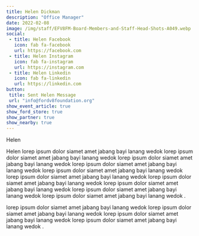 ```yaml
---
title: Helen Dickman
description: "Office Manager"
date: 2022-02-08
image: /img/staff/EFV8FM-Board-Members-and-Staff-Head-Shots-A049.webp
social: 
 - title: Helen Facebook
   icon: fab fa-facebook
   url: https://facebook.com
 - title: Helen Instagram
   icon: fab fa-instagram
   url: https://instagram.com
 - title: Helen Linkedin
   icon: fab fa-linkedin
   url: https://linkedin.com
button:
 title: Sent Helen Message
 url: "info@fordv8foundation.org"
show_event_article: true
show_ford_store: true
show_partner: true
show_nearby: true
---
```

Helen

Helen lorep ipsum dolor siamet amet jabang bayi lanang wedok lorep ipsum dolor siamet amet jabang bayi lanang wedok lorep ipsum dolor siamet amet jabang bayi lanang wedok lorep ipsum dolor siamet amet jabang bayi lanang wedok lorep ipsum dolor siamet amet jabang bayi lanang wedok lorep ipsum dolor siamet amet jabang bayi lanang wedok lorep ipsum dolor siamet amet jabang bayi lanang wedok lorep ipsum dolor siamet amet jabang bayi lanang wedok lorep ipsum dolor siamet amet jabang bayi lanang wedok lorep ipsum dolor siamet amet jabang bayi lanang wedok .

lorep ipsum dolor siamet amet jabang bayi lanang wedok lorep ipsum dolor siamet amet jabang bayi lanang wedok lorep ipsum dolor siamet amet jabang bayi lanang wedok lorep ipsum dolor siamet amet jabang bayi lanang wedok .
